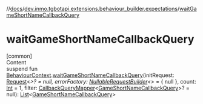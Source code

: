 //[docs](../../index.md)/[dev.inmo.tgbotapi.extensions.behaviour_builder.expectations](index.md)/[waitGameShortNameCallbackQuery](wait-game-short-name-callback-query.md)



# waitGameShortNameCallbackQuery  
[common]  
Content  
suspend fun [BehaviourContext](../dev.inmo.tgbotapi.extensions.behaviour_builder/-behaviour-context/index.md).[waitGameShortNameCallbackQuery](wait-game-short-name-callback-query.md)(initRequest: [Request](../dev.inmo.tgbotapi.requests.abstracts/-request/index.md)<*>? = null, errorFactory: [NullableRequestBuilder](index.md#%5Bdev.inmo.tgbotapi.extensions.behaviour_builder.expectations%2FNullableRequestBuilder%2F%2F%2FPointingToDeclaration%2F%5D%2FClasslikes%2F625018081)<*> = { null }, count: [Int](https://kotlinlang.org/api/latest/jvm/stdlib/kotlin/-int/index.html) = 1, filter: [CallbackQueryMapper](index.md#%5Bdev.inmo.tgbotapi.extensions.behaviour_builder.expectations%2FCallbackQueryMapper%2F%2F%2FPointingToDeclaration%2F%5D%2FClasslikes%2F625018081)<[GameShortNameCallbackQuery](../dev.inmo.tgbotapi.types.CallbackQuery/-game-short-name-callback-query/index.md)>? = null): [List](https://kotlinlang.org/api/latest/jvm/stdlib/kotlin.collections/-list/index.html)<[GameShortNameCallbackQuery](../dev.inmo.tgbotapi.types.CallbackQuery/-game-short-name-callback-query/index.md)>  



